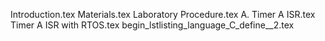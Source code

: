 Introduction.tex
Materials.tex
Laboratory Procedure.tex
A. Timer A ISR.tex
Timer A ISR with RTOS.tex
begin_lstlisting_language_C_define__2.tex
